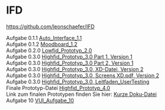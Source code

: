 # IFD
https://github.com/leonschaefer/IFD

Aufgabe 0.1.1 <a href="https://github.com/leonschaefer/IFD/blob/main/Auto_Interface_1.1.pdf">Auto_Interface_1.1</a> </br>
Aufgabe 0.1.2 <a href="https://github.com/leonschaefer/IFD/blob/main/Moodboard_1.2.pdf">Moodboard_1.2</a> </br>
Aufgabe 0.2.0 <a href="https://github.com/leonschaefer/IFD/blob/main/Lowfid_Prototyp_2.0.pdf">Lowfid_Prototyp_2.0</a> </br>
Aufgabe 0.3.0 <a href="https://github.com/leonschaefer/IFD/blob/main/Web%201920%20%E2%80%93%201.png">Highfid_Prototyp_3.0 Part 1, Version 1</a> </br>
Aufgabe 0.3.0 <a href="https://github.com/leonschaefer/IFD/blob/main/Web%201920%20%E2%80%93%202.png">Highfid_Prototyp_3.0 Part 2, Version 1</a> </br>
Aufgabe 0.3.0 <a href="https://github.com/leonschaefer/IFD/blob/main/HiFid_Prototyp_262270.xd">Highfid_Prototyp_3.0, XD-Datei, Version 2</a> </br>
Aufgabe 0.3.0 <a href="https://github.com/leonschaefer/IFD/blob/main/HiFid_Prototyp_262270.pdf">Highfid_Prototyp_3.0, Screens XD.pdf, Version 2</a> </br>
Aufgabe 0.3.0 <a href="https://github.com/leonschaefer/IFD/blob/main/Leitfaden_UT.pdf">Highfid_Prototyp_3.0, Leitfaden_UserTesting</a> </br>
Finale Prototyp-Datei <a href="https://github.com/leonschaefer/IFD/blob/main/Porsche_Prototyp.xd">Highfid_Prototyp_4.0</a> </br>
Link zum finalen Prototypen finden Sie hier: <a href="https://github.com/leonschaefer/IFD/blob/main/Prototyp_262270.pdf">Kurze Doku-Datei</a> </br>
Aufgabe 10 <a href="https://github.com/leonschaefer/IFD/blob/main/VUI_Aufgabe_10.pdf">VUI_Aufgabe_10</a> </br>
